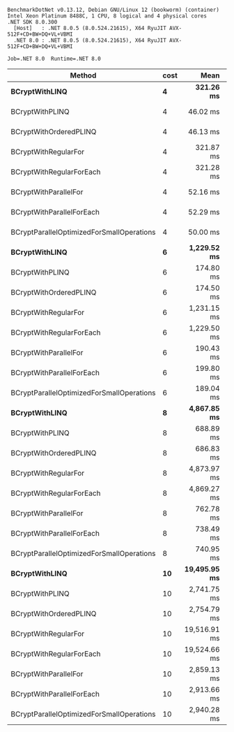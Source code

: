 ```

BenchmarkDotNet v0.13.12, Debian GNU/Linux 12 (bookworm) (container)
Intel Xeon Platinum 8488C, 1 CPU, 8 logical and 4 physical cores
.NET SDK 8.0.300
  [Host]   : .NET 8.0.5 (8.0.524.21615), X64 RyuJIT AVX-512F+CD+BW+DQ+VL+VBMI
  .NET 8.0 : .NET 8.0.5 (8.0.524.21615), X64 RyuJIT AVX-512F+CD+BW+DQ+VL+VBMI

Job=.NET 8.0  Runtime=.NET 8.0  

```
| Method                                    | cost | Mean         | Error     | StdDev    | Median       |
|------------------------------------------ |----- |-------------:|----------:|----------:|-------------:|
| **BCryptWithLINQ**                            | **4**    |    **321.26 ms** |  **0.113 ms** |  **0.106 ms** |    **321.26 ms** |
| BCryptWithPLINQ                           | 4    |     46.02 ms |  0.196 ms |  0.153 ms |     46.05 ms |
| BCryptWithOrderedPLINQ                    | 4    |     46.13 ms |  0.251 ms |  0.210 ms |     46.08 ms |
| BCryptWithRegularFor                      | 4    |    321.87 ms |  0.171 ms |  0.133 ms |    321.88 ms |
| BCryptWithRegularForEach                  | 4    |    321.28 ms |  0.109 ms |  0.097 ms |    321.25 ms |
| BCryptWithParallelFor                     | 4    |     52.16 ms |  1.024 ms |  1.052 ms |     52.45 ms |
| BCryptWithParallelForEach                 | 4    |     52.29 ms |  0.546 ms |  0.511 ms |     52.26 ms |
| BCryptParallelOptimizedForSmallOperations | 4    |     50.00 ms |  0.756 ms |  0.670 ms |     50.00 ms |
| **BCryptWithLINQ**                            | **6**    |  **1,229.52 ms** |  **0.731 ms** |  **0.648 ms** |  **1,229.40 ms** |
| BCryptWithPLINQ                           | 6    |    174.80 ms |  0.587 ms |  0.520 ms |    174.78 ms |
| BCryptWithOrderedPLINQ                    | 6    |    174.50 ms |  1.159 ms |  0.967 ms |    174.05 ms |
| BCryptWithRegularFor                      | 6    |  1,231.15 ms |  0.248 ms |  0.207 ms |  1,231.11 ms |
| BCryptWithRegularForEach                  | 6    |  1,229.50 ms |  0.432 ms |  0.383 ms |  1,229.44 ms |
| BCryptWithParallelFor                     | 6    |    190.43 ms |  3.745 ms |  7.817 ms |    189.19 ms |
| BCryptWithParallelForEach                 | 6    |    199.80 ms |  3.947 ms |  7.217 ms |    200.25 ms |
| BCryptParallelOptimizedForSmallOperations | 6    |    189.04 ms |  3.747 ms |  4.602 ms |    187.68 ms |
| **BCryptWithLINQ**                            | **8**    |  **4,867.85 ms** |  **1.304 ms** |  **1.156 ms** |  **4,867.47 ms** |
| BCryptWithPLINQ                           | 8    |    688.89 ms |  0.912 ms |  0.761 ms |    688.77 ms |
| BCryptWithOrderedPLINQ                    | 8    |    686.83 ms |  1.959 ms |  1.833 ms |    686.38 ms |
| BCryptWithRegularFor                      | 8    |  4,873.97 ms |  1.266 ms |  1.122 ms |  4,873.96 ms |
| BCryptWithRegularForEach                  | 8    |  4,869.27 ms |  0.843 ms |  0.788 ms |  4,869.26 ms |
| BCryptWithParallelFor                     | 8    |    762.78 ms | 15.027 ms | 30.010 ms |    758.28 ms |
| BCryptWithParallelForEach                 | 8    |    738.49 ms | 14.750 ms | 39.626 ms |    723.90 ms |
| BCryptParallelOptimizedForSmallOperations | 8    |    740.95 ms | 14.795 ms | 21.686 ms |    735.77 ms |
| **BCryptWithLINQ**                            | **10**   | **19,495.95 ms** |  **2.037 ms** |  **1.806 ms** | **19,496.68 ms** |
| BCryptWithPLINQ                           | 10   |  2,741.75 ms |  6.133 ms |  5.437 ms |  2,740.99 ms |
| BCryptWithOrderedPLINQ                    | 10   |  2,754.79 ms |  5.083 ms |  4.755 ms |  2,756.23 ms |
| BCryptWithRegularFor                      | 10   | 19,516.91 ms |  0.806 ms |  0.715 ms | 19,516.83 ms |
| BCryptWithRegularForEach                  | 10   | 19,524.66 ms |  8.081 ms |  7.559 ms | 19,526.55 ms |
| BCryptWithParallelFor                     | 10   |  2,859.13 ms | 41.067 ms | 34.293 ms |  2,866.01 ms |
| BCryptWithParallelForEach                 | 10   |  2,913.66 ms | 46.639 ms | 43.626 ms |  2,907.36 ms |
| BCryptParallelOptimizedForSmallOperations | 10   |  2,940.28 ms | 58.350 ms | 79.870 ms |  2,919.18 ms |
